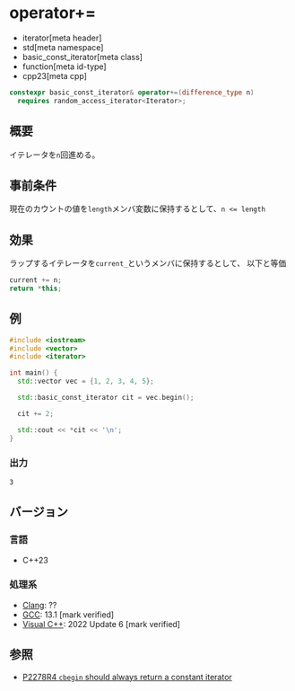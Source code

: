 # operator+=
* iterator[meta header]
* std[meta namespace]
* basic_const_iterator[meta class]
* function[meta id-type]
* cpp23[meta cpp]

```cpp
constexpr basic_const_iterator& operator+=(difference_type n)
  requires random_access_iterator<Iterator>;
```


## 概要

イテレータを`n`回進める。

## 事前条件

現在のカウントの値を`length`メンバ変数に保持するとして、`n <= length`

## 効果

ラップするイテレータを`current_`というメンバに保持するとして、  以下と等価

```cpp
current += n;
return *this;
```

## 例
```cpp example
#include <iostream>
#include <vector>
#include <iterator>

int main() {
  std::vector vec = {1, 2, 3, 4, 5};

  std::basic_const_iterator cit = vec.begin();

  cit += 2;

  std::cout << *cit << '\n';
}
```

### 出力
```
3
```

## バージョン
### 言語
- C++23

### 処理系
- [Clang](/implementation.md#clang): ??
- [GCC](/implementation.md#gcc): 13.1 [mark verified]
- [Visual C++](/implementation.md#visual_cpp): 2022 Update 6 [mark verified]

## 参照

- [P2278R4 `cbegin` should always return a constant iterator](https://www.open-std.org/jtc1/sc22/wg21/docs/papers/2022/p2278r4.html)
